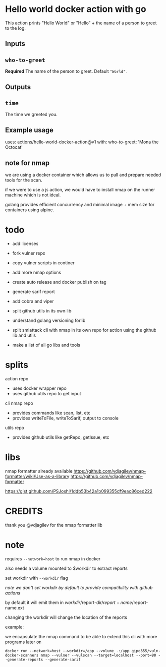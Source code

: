# Hello world docker action with go

This action prints "Hello World" or "Hello" + the name of a person to greet to the log.

## Inputs

## `who-to-greet`

**Required** The name of the person to greet. Default `"World"`.

## Outputs

## `time`

The time we greeted you.

## Example usage

uses: actions/hello-world-docker-action@v1
with:
who-to-greet: 'Mona the Octocat'

## note for nmap

we are using a docker container which allows us to pull and prepare needed tools for the scan.

if we were to use a js action, we would have to install nmap on the runner machine which is not ideal.

golang provides efficient concurrency and minimal image + mem size for containers using alpine.

# todo

- add licenses
- fork vulner repo
- copy vulner scripts in continer
- add more nmap options
- create auto release and docker publish on tag
- generate sarif report
- add cobra and viper
- split github utils in its own lib
- understand golang versioning forlib
- split smiattack cli with nmap in its own repo for action using the github lib and utils

- make a list of all go libs and tools

# splits

action repo

- uses docker wrapper repo
- uses github utils repo to get input

cli nmap repo

- provides commands like scan, list, etc
- provides writeToFile, writeToSarif, output to console

utils repo

- provides github utils like getRepo, getIssue, etc

# libs

nmap formatter already available
<https://github.com/vdjagilev/nmap-formatter/wiki/Use-as-a-library>
<https://github.com/vdjagilev/nmap-formatter>

<https://gist.github.com/PSJoshi/1ddb53b42a1b099355df9eac86ced222>

# CREDITS

thank you @vdjagilev for the nmap formatter lib

# note

requires `--network=host` to run nmap in docker

also needs a volume mounted to $workdir to extract reports

set workdir with `--workdir` flag

_note we don't set workdir by default to provide compatibility with github actions_

by default it will emit them in $workdir/$report-dir/$report-name/$report-name.ext

changing the workdir will change the location of the reports

example:

we encapsulate the nmap command to be able to extend this cli with more programs later on

`docker run --network=host --workdir=/app --volume .:/app gipo355/vuln-docker-scanners nmap --vulner --vulscan --target=localhost --port=80 --generate-reports --generate-sarif`

